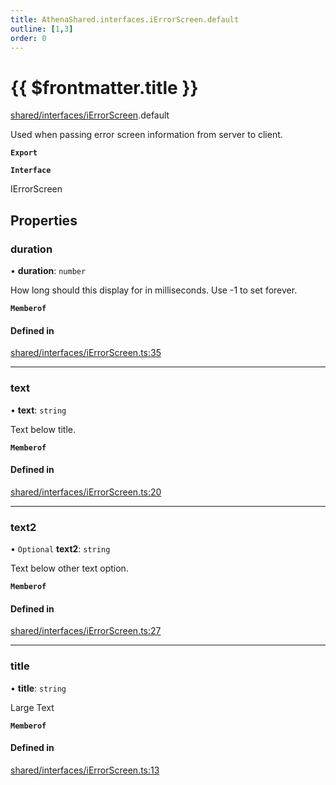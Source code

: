 ```yaml
---
title: AthenaShared.interfaces.iErrorScreen.default
outline: [1,3]
order: 0
---
```


# {{ $frontmatter.title }}


[shared/interfaces/iErrorScreen](../modules/shared_interfaces_iErrorScreen.md).default

Used when passing error screen information from server to client.

**`Export`**

**`Interface`**

IErrorScreen

## Properties

### duration

• **duration**: `number`

How long should this display for in milliseconds.
Use -1 to set forever.

**`Memberof`**

#### Defined in

[shared/interfaces/iErrorScreen.ts:35](https://github.com/Stuyk/altv-athena/blob/ae8402672/src/core/shared/interfaces/iErrorScreen.ts#L35)

___

### text

• **text**: `string`

Text below title.

**`Memberof`**

#### Defined in

[shared/interfaces/iErrorScreen.ts:20](https://github.com/Stuyk/altv-athena/blob/ae8402672/src/core/shared/interfaces/iErrorScreen.ts#L20)

___

### text2

• `Optional` **text2**: `string`

Text below other text option.

**`Memberof`**

#### Defined in

[shared/interfaces/iErrorScreen.ts:27](https://github.com/Stuyk/altv-athena/blob/ae8402672/src/core/shared/interfaces/iErrorScreen.ts#L27)

___

### title

• **title**: `string`

Large Text

**`Memberof`**

#### Defined in

[shared/interfaces/iErrorScreen.ts:13](https://github.com/Stuyk/altv-athena/blob/ae8402672/src/core/shared/interfaces/iErrorScreen.ts#L13)
